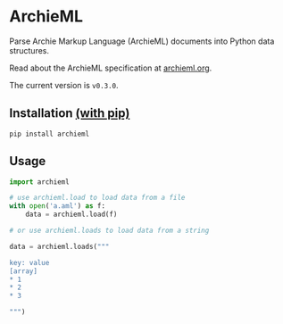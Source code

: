 # ArchieML

Parse Archie Markup Language (ArchieML) documents into Python data structures.

Read about the ArchieML specification at [archieml.org](http://archieml.org).

<!-- I wonder if this will help help SEO (`v0.1.0`, was being distributed instead) -->
The current version is `v0.3.0`.

## Installation [(with pip)](https://pypi.python.org/pypi/archieml/0.3.0)

`pip install archieml` 

## Usage

```python
import archieml

# use archieml.load to load data from a file
with open('a.aml') as f:
    data = archieml.load(f)

# or use archieml.loads to load data from a string

data = archieml.loads("""

key: value
[array]
* 1
* 2
* 3

""")
```
